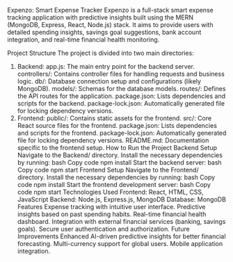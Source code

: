 Expenzo: Smart Expense Tracker
Expenzo is a full-stack smart expense tracking application with predictive insights built using the MERN (MongoDB, Express, React, Node.js) stack. It aims to provide users with detailed spending insights, savings goal suggestions, bank account integration, and real-time financial health monitoring.

Project Structure
The project is divided into two main directories:

1. Backend:
app.js: The main entry point for the backend server.
controllers/: Contains controller files for handling requests and business logic.
db/: Database connection setup and configurations (likely MongoDB).
models/: Schemas for the database models.
routes/: Defines the API routes for the application.
package.json: Lists dependencies and scripts for the backend.
package-lock.json: Automatically generated file for locking dependency versions.
2. Frontend:
public/: Contains static assets for the frontend.
src/: Core React source files for the frontend.
package.json: Lists dependencies and scripts for the frontend.
package-lock.json: Automatically generated file for locking dependency versions.
README.md: Documentation specific to the frontend setup.
How to Run the Project
Backend Setup
Navigate to the Backend/ directory.
Install the necessary dependencies by running:
bash
Copy code
npm install
Start the backend server:
bash
Copy code
npm start
Frontend Setup
Navigate to the Frontend/ directory.
Install the necessary dependencies by running:
bash
Copy code
npm install
Start the frontend development server:
bash
Copy code
npm start
Technologies Used
Frontend: React, HTML, CSS, JavaScript
Backend: Node.js, Express.js, MongoDB
Database: MongoDB
Features
Expense tracking with intuitive user interface.
Predictive insights based on past spending habits.
Real-time financial health dashboard.
Integration with external financial services (banking, savings goals).
Secure user authentication and authorization.
Future Improvements
Enhanced AI-driven predictive insights for better financial forecasting.
Multi-currency support for global users.
Mobile application integration.
